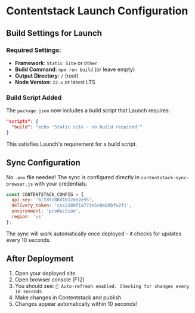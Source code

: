 # Contentstack Launch Configuration

## Build Settings for Launch

### Required Settings:
- **Framework**: `Static Site` or `Other`
- **Build Command**: `npm run build` (or leave empty)
- **Output Directory**: `/` (root)
- **Node Version**: `22.x` or latest LTS

### Build Script Added
The `package.json` now includes a build script that Launch requires:
```json
"scripts": {
  "build": "echo 'Static site - no build required'"
}
```

This satisfies Launch's requirement for a build script.

## Sync Configuration

No `.env` file needed! The sync is configured directly in `contentstack-sync-browser.js` with your credentials:

```javascript
const CONTENTSTACK_CONFIG = {
  api_key: 'blt89c08d1b12ee2e55',
  delivery_token: 'csc2289f1a773e5c0e89bfe2f1',
  environment: 'production',
  region: 'us'
};
```

The sync will work automatically once deployed - it checks for updates every 10 seconds.

## After Deployment

1. Open your deployed site
2. Open browser console (F12)
3. You should see: `🔄 Auto-refresh enabled. Checking for changes every 10 seconds`
4. Make changes in Contentstack and publish
5. Changes appear automatically within 10 seconds!

